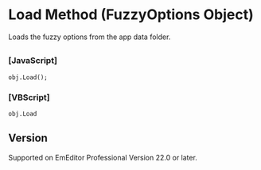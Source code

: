 # Load Method (FuzzyOptions Object)

Loads the fuzzy options from the app data folder.

## 

### \[JavaScript\]

```
obj.Load();
```

### \[VBScript\]

```
obj.Load
```

## Version

Supported on EmEditor Professional Version 22.0 or later.
